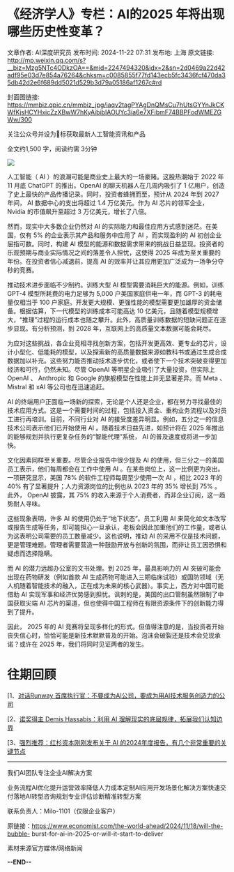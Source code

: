 # 《经济学人》专栏：AI的2025 年将出现哪些历史性变革？

文章作者: AI深度研究员
发布时间: 2024-11-22 07:31
发布地: 上海
原文链接: http://mp.weixin.qq.com/s?__biz=Mzg5NTc4ODkzOA==&mid=2247494320&idx=2&sn=2d0469a22d42adf95e03d7e854a76264&chksm=c0085855f77fd143ecb5fc3436fcf470da35db42d2e6f689dd5021d529b3d79a05186af1267c#rd

封面图链接: https://mmbiz.qpic.cn/mmbiz_jpg/iaqv2tagPYAgDnQMsCu7hUtsGYYnJkCKWfKjsHCYHxicZzXBwW7hKyAibibIAOUYc3ia6e7XFibmF74BBPFodWMEZGWw/300

关注公众号并设为🌟标获取最新人工智能资讯和产品

全文约1,500 字，阅读约需 3分钟

![](https://mmbiz.qpic.cn/mmbiz_png/iaqv2tagPYAgDnQMsCu7hUtsGYYnJkCKWY2E5JwC79B0oYEDasjqs2LliassQNpX0dZaArAmjp0iaDH2MpjC4QOiaw/640?wx_fmt=png&from=appmsg)

人工智能（ AI ）的浪潮可能是商业史上最大的一场豪赌。这股热潮始于 2022 年 11 月底 ChatGPT 的推出。OpenAI
的聊天机器人在几周内吸引了 1 亿用户，创造了史上最快的产品传播记录。同时，投资者蜂拥而至，预计从 2024 年到 2027 年间， AI
数据中心的支出将超过 1.4 万亿美元。作为 AI 芯片的领军企业， Nvidia 的市值飙升至超过 3 万亿美元，增长了八倍。

然而，现实中大多数企业仍然对 AI 的实际能力和最佳应用方式感到迷茫。在美国，仅有 5% 的企业表示其产品和服务中应用了 AI ，而实现盈利的 AI
初创企业屈指可数。同时，构建 AI 模型的能源和数据需求带来的挑战日益显现。投资者的乐观预期与商业实际情况之间的落差令人担忧，这使得 2025
年成为至关重要的年份。在投资者信心减退前，提高 AI 的效率并让其应用更加广泛成为一场争分夺秒的竞赛。

推动技术进步面临不少制约。训练大型 AI 模型需要消耗巨大的能源。例如，训练 GPT-4 模型所耗费的电力足够为 5,000 户美国家庭供电一年，而
GPT-3 的耗电量仅相当于 100 户家庭。开发更大规模、更强性能的模型需要更加雄厚的资金储备。根据估算，下一代模型的训练成本可能高达 10
亿美元，且随着模型规模增大，“推理”过程的运行成本也随之攀升。此外，高质量训练数据的短缺问题正在逐步显现。有分析预测，到 2028
年，互联网上的高质量文本数据可能会耗尽。

为应对这些挑战，各企业竞相寻找创新方案，包括开发更高效、更专业的芯片，设计小型化、低能耗的模型，以及探索新的高质量数据来源如教科书或通过生成合成数据加以补充。这些努力能否推动技术逐步优化，或者使下一个技术突破变得更加经济和可行，仍然未知。尽管
OpenAI 等明星企业吸引了大量投资，但实际上 OpenAI 、 Anthropic 和 Google 的旗舰模型在性能上并无显著差异。而 Meta 、
Mistral 和 xAI 等公司也在迅速追赶。

AI
的终端用户正面临一场新的探索，无论是个人还是企业，都在努力寻找最佳的技术应用方式。这是一个需要时间的过程，包括投入资金、重构业务流程以及对员工进行再培训。目前，不同行业对
AI 的接受度差异明显。例如，五分之一的信息技术公司表示他们已开始使用 AI 。随着技术日益先进，如预计将在 2025
年推出的能够规划并执行更复杂任务的“智能代理”系统， AI 的普及速度或将进一步加快。

文化因素同样至关重要。尽管企业报告中很少提及 AI 的使用，但三分之一的美国员工表示，他们每周都会在工作中使用 AI
。在某些岗位上，这一比例更为突出。一项研究显示，美国 78% 的软件工程师每周至少使用一次 AI ，相比 2023 年的 40%
有了显著提升；人力资源岗位的比例也从 2023 年的 35% 增长到 75% 。此外， OpenAI 披露，其 75%
的收入来源于个人消费者，而非企业订阅，这一趋势耐人寻味。

这些现象表明，许多 AI 的使用仍处于“地下状态”。员工利用 AI
来简化如文本改写或报告生成等任务，却可能担心一旦承认，老板会因此加重他们的工作量，或者认为这表明公司需要的员工数量减少。这也说明，推动 AI
的采用不仅是技术问题，更是管理难题。管理者需要营造一种鼓励开放与创新的氛围，而非让员工因恐惧和疑虑而选择隐瞒。

而 AI 的潜力远超办公室的文书处理。到 2025 年，最具影响力的 AI 突破可能会出现在药物研发（例如首款 AI
生成药物可能进入三期临床试验）或国防领域（无人机随着智能技术的融入，正在成为未来的核心武器）。事实上，西方对中国可能借助 AI
实现军事和经济优势感到担忧。讽刺的是，美国的出口管制虽然限制了中国获取尖端 AI 芯片的渠道，但也使得中国工程师在有限资源条件下的创新能力得到了提升。

因此， 2025 年的 AI
竞赛将呈现多样化的形式。但值得注意的是，当投资者开始丧失信心时，恰恰可能是新技术默默普及的开始。泡沫会破裂还是技术会兑现承诺？或许在 2025
年，我们将同时见证两者的发生。

# 往期回顾

[1、[对话Runway
首席执行官：不要成为AI公司，要成为用AI技术服务创造力的公司](https://mp.weixin.qq.com/s?__biz=Mzg5NTc4ODkzOA==&mid=2247494259&idx=1&sn=8b5ea23476c3ec2823fece6f2ddd99cb&chksm=c0085896f77fd1804da0d902940643b1c0d2921f6a2ca11e47432d478c3a5a3a03c6043b2644&scene=21#wechat_redirect)

[2、[诺奖得主 Demis Hassabis：利用 AI
理解现实的底层规律，拓展我们认知边界](https://mp.weixin.qq.com/s?__biz=Mzg5NTc4ODkzOA==&mid=2247494307&idx=2&sn=89c95d9337c296e7b41863884967973f&chksm=c0085846f77fd150d644a819b500397654450cf345092a8ec9e530838d4ad40fffcb61098dc0&scene=21#wechat_redirect)

[3、[强烈推荐：红杉资本刚刚发布关于 AI
的2024年度报告，有几个非常重要的关键节点](https://mp.weixin.qq.com/s?__biz=Mzg5NTc4ODkzOA==&mid=2247493594&idx=2&sn=6cd1a2cd5ae2844ded8da280ec535dbc&chksm=c008553ff77fdc299645f755f2b697fec8972b3af01b182d88852da592c21a1b2324a23f681e&scene=21#wechat_redirect)

* * *

我们AI团队专注企业AI解决方案

业务流程AI优化提升运营效率降低人力成本定制AI应用开发场景化解决方案快速交付落地AI转型咨询规划专业评估诊断精准转型方案

联系负责人：Milo-1101（仅限企业客户）

原链接：https://www.economist.com/the-world-ahead/2024/11/18/will-the-bubble-
burst-for-ai-in-2025-or-will-it-start-to-deliver

素材来源官方媒体/网络新闻

**\--END--**

